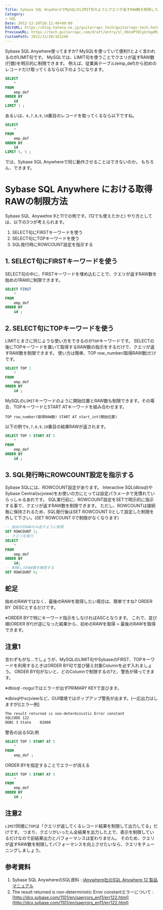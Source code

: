 ```yaml
---
Title: Sybase SQL AnywhereでMySQLのLIMIT句のようにクエリが返すRAW数を制限したい
Category:
- SQL
Date: 2012-12-20T16:12:49+09:00
EditURL: https://blog.hatena.ne.jp/guitarrapc_tech/guitarrapc-tech.hatenablog.com/atom/entry/6802418398340181894
PreviewURL: https://tech.guitarrapc.com/draft/entry/sl_HbCmPYQlyUrkgdMzts7BrYx4
CustomPath: 2012/12/20/161249
---
```


<!--
Date: 2012-12-20T16:12:49+09:00
URL: https://tech.guitarrapc.com/entry/2012/12/20/161249
-->

Sybase SQL Anywhere使ってますか? MySQLを使っていて便利!!とよく言われるのがLIMIT句です。 MySQLでは、LIMIT句を使うことでクエリが返すRAW数(行数)を明示的に制限できます。
例えば、従業員テーブル(emp_def)から初めのレコードだけ取ってくるなら以下のようになります。

```sql
SELECT
	*
FROM
	emp_def
ORDER BY
	id
LIMIT 1 ;
```

あるいは、`6,7,8,9,10`番目のレコードを取ってくるなら以下ですね。

```sql
SELECT
	*
FROM
	emp_def
ORDER BY
	id
LIMIT 5, 5 ;
```

では、Sybase SQL Anywhereで同じ動作させることはできないのか。 もちろん、できます。

# Sybase SQL Anywhere における取得RAWの制限方法

Sybase SQL  Anywehre 9と11での例です。(12でも使えたかと) やり方としては、以下の3つが考えられます。

1. SELECT句にFIRSTキーワードを使う
2. SELECT句にTOPキーワードを使う
3. SQL発行時にROWCOUNT設定を指示する

## 1. SELECT句にFIRSTキーワードを使う

SELECT句の中に、FIRSTキーワードを埋め込むことで、クエリが返すRAW数を始めの1RAWに制限できます。

```sql
SELECT FIRST
	*
FROM
	emp_def
ORDER BY
	id ;
```

## 2. SELECT句にTOPキーワードを使う

LIMITとまさに同じような使い方をできるのが`TOP`キーワードです。
SELECTの後にTOPキーワードを置いて取得するRAW数の指示をするだけで、クエリが返すRAW数を制限できます。
使い方は簡単、TOP row_number(取得RAW数)だけです。

```sql
SELECT TOP 1
	*
FROM
	emp_def
ORDER BY
	id ;
```

MySQLの`LIMIT`キーワードのように開始位置とRAW数も制限できます。その場合、TOPキーワードとSTART ATキーワードを組み合わせます。

```
TOP row_number(取得RAW数) START AT start_int(開始位置)
```

以下の例で`6,7,8,9,10`番目の結果RAWが返されます。

```sql
SELECT TOP 5 START AT 5
	*
FROM
	emp_def
ORDER BY
	id ;
```

## 3. SQL発行時にROWCOUNT設定を指示する

Sybase SQLには、ROWCOUNT設定があります。
Interactive SQL(dbisql)やSybase Central(scjview)をお使いの方にとっては設定パラメータで見慣れていらっしゃるあれです。
SQL実行前に、ROWCOUNT設定をSETで明示的に指示する事で、クエリが返すRAW数を制限できます。
ただし、ROWCOUNTは接続毎に保持されるため、SQL発行後はSET ROWCOUNT 0として設定した制限を外して下さい。(SET ROWCOUNT 0で制限がなくなります)

```sql
-- 始めの1RAWのみ返すように制限
SET ROWCOUNT 1;
-- クエリを実行
SELECT
	*
FROM
	emp_def
ORDER BY
	id;
-- 制限したRAW数を解除する
SET ROWCOUNT 0;
```

## 蛇足

始めのRAWではなく、最後のRAWを取得したい場合は、簡単ですね? ORDER BY  DESCとするだけです。

※ORDER BYで特にキーワード指示をしなければASCとなります。 これで、並び順(ORDER BY)が逆になった結果から、初めのRAWを取得 = 最後のRAWを取得できます。

## 注意1

言わずもがな…でしょうが、MySQLのLIMIT句やSybaseのFIRST、TOPキーワードを利用するときはORDER BY句で並び替え対象Columnを必ず入れましょう。
ORDER BY句がないと、どのColumnで制限するの?と、警告が帰ってきます。

※dbisql -noguiではエラーが出ずPRIMARY KEYで並びます。

※dbisqlやscjviewなど、GUI環境ではポップアップ警告が出ます。(一応出力はしますが)[エラー例]

```txt
The result returned is non-deterministic Error constant
SQLCODE	122
ODBC 3 State	01000
```

警告の出るSQL例

```sql
SELECT TOP 5 START AT 5
	*
FROM
	emp_def ;
```

ORDER BYを指定することでエラーが消える

```sql
SELECT TOP 5 START AT 5
	*
FROM
	emp_def
ORDER BY
	id ;
```

## 注意2

`LIMIT`同様に`TOP`は「クエリが返してくるレコード結果を制限して出力してる」だけです。
つまり、クエリがいったん全結果を出力した上で、表示を制限しているだけなので前結果出力とパフォーマンスは変わりません。
そのため、クエリが返すRAW数を制限してパフォーマンスを向上させたいなら、クエリをチューニングしましょう。

## 参考資料

1. Sybase SQL AnywhereのSQL資料 : [iAnywhere社のSQL Anywhere 12 製品マニュアル](http://www.ianywhere.jp/developers/product_manuals/sqlanywhere/1201/index.html)
2. The result returned is non-deterministic Error constantエラーについて : [http://dcx.sybase.com/1101/en/saerrors_en11/err122.html](http://dcx.sybase.com/1101/en/saerrors_en11/err122.html)
